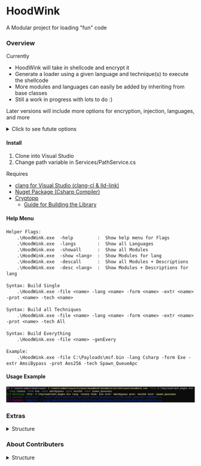 # HoodWink
A Modular project for loading "fun" code

### Overview
Currently
- HoodWink will take in shellcode and encrypt it
- Generate a loader using a given language and technique(s) to execute the shellcode
- More modules and languages can easily be added by inheriting from base classes
- Still a work in progress with lots to do :)

Later versions will include more options for encryption, injection, languages, and more

<details>
<summary>Click to see futute options </summary>

More injection techniques
- Process Hollow
- Thread Hijack
- ...

Extras
- PPID Spoofing
- BlockDlls
- Module Stomping
- ...

Do above with
- both shellcode and dlls
- kernel32 and ntdll.dll (direct syscalls)
- In other languages (Nim, Rust, Python, ...)
</details>

#### Install
1. Clone into Visual Studio
2. Change path variable in Services/PathService.cs

Requires
- [clang for Visual Studio (clang-cl & lld-link)](https://learn.microsoft.com/en-us/cpp/build/clang-support-msbuild?view=msvc-170)
- [Nuget Package (Csharp Compiler)](https://www.nuget.org/packages/Microsoft.CodeDom.Providers.DotNetCompilerPlatform)
- [Cryptopp](https://www.cryptopp.com/)
	- [Guide for Building the Library](https://www.ired.team/miscellaneous-reversing-forensics/aes-encryption-example-using-cryptopp-.lib-in-visual-studio-c++)


#### Help Menu
```
Helper Flags:
    .\HoodWink.exe  -help         :  Show help menu for Flags
    .\HoodWink.exe  -langs        :  Show all Languages
    .\HoodWink.exe  -showall      :  Show all Modules
    .\HoodWink.exe  -show <lang>  :  Show Modules for lang
    .\HoodWink.exe  -descall      :  Show all Modules + Descriptions
    .\HoodWink.exe  -desc <lang>  :  Show Modules + Descriptions for lang

Syntax: Build Single
    .\HoodWink.exe -file <name> -lang <name> -form <name> -extr <name> -prot <name> -tech <name>

Syntax: Build all Techniques
    .\HoodWink.exe -file <name> -lang <name> -form <name> -extr <name> -prot <name> -tech All

Syntax: Build Everything
    .\HoodWink.exe -file <name> -genEvery

Example:
    .\HoodWink.exe -file C:\Payloads\msf.bin -lang Csharp -form Exe -extr AmsiBypass -prot Aes256 -tech Spawn_QueueApc
```

#### Usage Example
![Ex](./Images/HoodWink_Example.png)

### Extras
<details>
<summary>Structure</summary>

Ha! Made you look

</details>


### About Contributers
<details>
<summary>Structure</summary>

They're all me, I have many accounts

</details>
